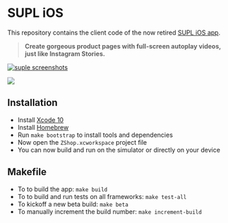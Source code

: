 # SUPL iOS

This repository contains the client code of the now retired [SUPL iOS app](https://twitter.com/suplco).

> **Create gorgeous product pages with full-screen autoplay videos, just like Instagram Stories.**

[![suple screenshots](Marketing%20Assets/supl_screenshots.png)](Marketing%20Assets/supl_screenshots.png)

![](Marketing%20Assets/supl_shug_insta_first_product.gif)


## Installation

- Install [Xcode 10](https://developer.apple.com/)
- Install [Homebrew](https://brew.sh/)
- Run `make bootstrap` to install tools and dependencies
- Now open the `ZShop.xcworkspace` project file
- You can now build and run on the simulator or directly on your device

## Makefile

- To to build the app: `make build`
- To to build and run tests on all frameworks: `make test-all`
- To kickoff a new beta build: `make beta`
- To manually increment the build number: `make increment-build`
